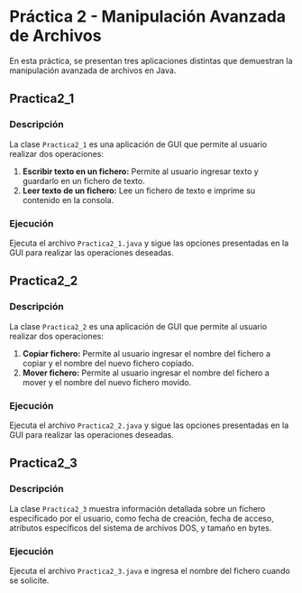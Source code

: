 # Práctica 2 - Manipulación Avanzada de Archivos

En esta práctica, se presentan tres aplicaciones distintas que demuestran la manipulación avanzada de archivos en Java.

## Practica2_1

### Descripción

La clase `Practica2_1` es una aplicación de GUI que permite al usuario realizar dos operaciones:

1. **Escribir texto en un fichero:** Permite al usuario ingresar texto y guardarlo en un fichero de texto.
2. **Leer texto de un fichero:** Lee un fichero de texto e imprime su contenido en la consola.

### Ejecución

Ejecuta el archivo `Practica2_1.java` y sigue las opciones presentadas en la GUI para realizar las operaciones deseadas.

## Practica2_2

### Descripción

La clase `Practica2_2` es una aplicación de GUI que permite al usuario realizar dos operaciones:

1. **Copiar fichero:** Permite al usuario ingresar el nombre del fichero a copiar y el nombre del nuevo fichero copiado.
2. **Mover fichero:** Permite al usuario ingresar el nombre del fichero a mover y el nombre del nuevo fichero movido.

### Ejecución

Ejecuta el archivo `Practica2_2.java` y sigue las opciones presentadas en la GUI para realizar las operaciones deseadas.

## Practica2_3

### Descripción

La clase `Practica2_3` muestra información detallada sobre un fichero especificado por el usuario, como fecha de
creación, fecha de acceso, atributos específicos del sistema de archivos DOS, y tamaño en bytes.

### Ejecución

Ejecuta el archivo `Practica2_3.java` e ingresa el nombre del fichero cuando se solicite.


